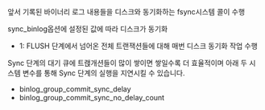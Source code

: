 
앞서 기록된 바이너리 로그 내용들을 디스크와 동기화하는 fsync시스템 콜이 수행 


sync_binlog옵션에 설정된 값에 따라 디스크가 동기화
- 1: FLUSH 단계에서 넘어온 전체 트랜잭션들에 대해 매번 디스크 동기화 작업 수행

Sync 단계의 대기 큐에 트랝개션들이 많이 쌓이면 쌓일수록 더 효율적이며 아래 두 시스템 변수를 통해 Sync 단계의 실행을 지연시킬 수 있습니다.

- binlog_group_commit_sync_delay
- binlog_group_commit_sync_no_delay_count

